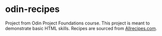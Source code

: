 # odin-recipes

Project from Odin Project Foundations course. 
This project is meant to demonstrate basic HTML skills.
Recipes are sourced from [Allrecipes.com](https://www.allrecipes.com/).